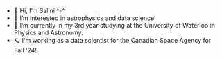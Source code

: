 - 👋 Hi, I’m Salini ^-^
- 👀 I’m interested in astrophysics and data science!
- 🌱 I’m currently in my 3rd year studying at the University of Waterloo in Physics and Astronomy.
- 🪐 I'm working as a data scientist for the Canadian Space Agency for Fall '24!

<!---
SaliniAP/SaliniAP is a ✨ special ✨ repository because its `README.md` (this file) appears on your GitHub profile.
You can click the Preview link to take a look at your changes. 📫 You can reach me at spunchiw@uwaterloo.ca
--->
